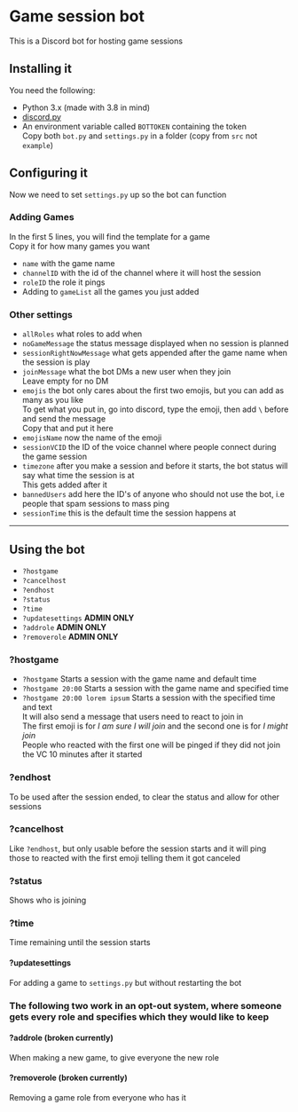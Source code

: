 # Game session bot
This is a Discord bot for hosting game sessions
## Installing it
You need the following:
- Python 3.x (made with 3.8 in mind)
- [discord.py](https://github.com/Rapptz/discord.py)
- An environment variable called `BOTTOKEN` containing the token  
Copy both `bot.py` and `settings.py` in a folder (copy from `src` not `example`)
## Configuring it
Now we need to set `settings.py` up so the bot can function
### Adding Games
In the first 5 lines, you will find the template for a game  
Copy it for how many games you want  
- `name` with the game name
- `channelID` with the id of the channel where it will host the session
- `roleID` the role it pings
- Adding to `gameList` all the games you just added
### Other settings
- `allRoles` what roles to add when
- `noGameMessage` the status message displayed when no session is planned
- `sessionRightNowMessage` what gets appended after the game name when the session is play
- `joinMessage` what the bot DMs a new user when they join  
Leave empty for no DM
- `emojis` the bot only cares about the first two emojis, but you can add as many as you like  
To get what you put in, go into discord, type the emoji, then add `\` before and send the message  
Copy that and put it here
- `emojisName` now the name of the emoji
- `sessionVCID` the ID of the voice channel where people connect during the game session  
- `timezone` after you make a session and before it starts, the bot status will say what time the session is at  
This gets added after it
- `bannedUsers` add here the ID's of anyone who should not use the bot, i.e people that spam sessions to mass ping
- `sessionTime` this is the default time the session happens at
---
## Using the bot
- `?hostgame`
- `?cancelhost`
- `?endhost`
- `?status`
- `?time`
- `?updatesettings` **ADMIN ONLY**
- `?addrole` **ADMIN ONLY**
- `?removerole` **ADMIN ONLY**  
### ?hostgame
- `?hostgame` Starts a session with the game name and default time
- `?hostgame 20:00` Starts a session with the game name and specified time
- `?hostgame 20:00 lorem ipsum` Starts a session with the specified time and text  
It will also send a message that users need to react to join in  
The first emoji is for *I am sure I will join* and the second one is for *I might join*  
People who reacted with the first one will be pinged if they did not join the VC 10 minutes after it started
### ?endhost
To be used after the session ended, to clear the status and allow for other sessions
### ?cancelhost
Like `?endhost`, but only usable before the session starts and it will ping those to reacted with the first emoji telling them it got canceled
### ?status
Shows who is joining
### ?time
Time remaining until the session starts
#### ?updatesettings
For adding a game to `settings.py` but without restarting the bot
### The following two work in an opt-out system, where someone gets every role and specifies which they would like to keep
#### ?addrole (broken currently)
When making a new game, to give everyone the new role
#### ?removerole (broken currently)
Removing a game role from everyone who has it
